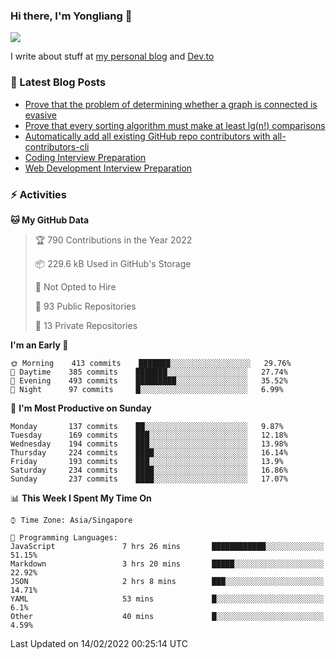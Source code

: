 ### Hi there, I'm Yongliang 👋 
<!--
**tlylt/tlylt** is a ✨ _special_ ✨ repository because its `README.md` (this file) appears on your GitHub profile.

Here are some ideas to get you started:

- 🔭 I’m currently working on ...
- 🌱 I’m currently learning ...
- 👯 I’m looking to collaborate on ...
- 🤔 I’m looking for help with ...
- 💬 Ask me about ...
- 📫 How to reach me: ...
- 😄 Pronouns: ...
- ⚡ Fun fact: ...
-->

<img
align="center"
src="https://github-readme-stats.vercel.app/api/?username=tlylt&theme=dracula"
/>

I write about stuff at [my personal blog](https://www.yongliangliu.com/) and [Dev.to](https://dev.to/tlylt)

### 📕 Latest Blog Posts

<!-- BLOG-POST-LIST:START -->
- [Prove that the problem of determining whether a graph is connected is evasive](https://www.yongliangliu.com/blog/prove-graph-check-connected-evasive/)
- [Prove that every sorting algorithm must make at least lg&lpar;n!&rpar; comparisons](https://www.yongliangliu.com/blog/prove-sorting-at-least-lgn/)
- [Automatically add all existing GitHub repo contributors with all-contributors-cli](https://www.yongliangliu.com/blog/all-contributors-cli-recognize-existing/)
- [Coding Interview Preparation](https://www.yongliangliu.com/blog/coding-interview-prep/)
- [Web Development Interview Preparation](https://www.yongliangliu.com/blog/web-dev-interview-prep/)
<!-- BLOG-POST-LIST:END -->

### ⚡ Activities
<!--START_SECTION:waka-->
**🐱 My GitHub Data** 

> 🏆 790 Contributions in the Year 2022
 > 
> 📦 229.6 kB Used in GitHub's Storage 
 > 
> 🚫 Not Opted to Hire
 > 
> 📜 93 Public Repositories 
 > 
> 🔑 13 Private Repositories  
 > 
**I'm an Early 🐤** 

```text
🌞 Morning    413 commits    ███████░░░░░░░░░░░░░░░░░░   29.76% 
🌆 Daytime    385 commits    ███████░░░░░░░░░░░░░░░░░░   27.74% 
🌃 Evening    493 commits    █████████░░░░░░░░░░░░░░░░   35.52% 
🌙 Night      97 commits     █░░░░░░░░░░░░░░░░░░░░░░░░   6.99%

```
📅 **I'm Most Productive on Sunday** 

```text
Monday       137 commits    ██░░░░░░░░░░░░░░░░░░░░░░░   9.87% 
Tuesday      169 commits    ███░░░░░░░░░░░░░░░░░░░░░░   12.18% 
Wednesday    194 commits    ███░░░░░░░░░░░░░░░░░░░░░░   13.98% 
Thursday     224 commits    ████░░░░░░░░░░░░░░░░░░░░░   16.14% 
Friday       193 commits    ███░░░░░░░░░░░░░░░░░░░░░░   13.9% 
Saturday     234 commits    ████░░░░░░░░░░░░░░░░░░░░░   16.86% 
Sunday       237 commits    ████░░░░░░░░░░░░░░░░░░░░░   17.07%

```


📊 **This Week I Spent My Time On** 

```text
⌚︎ Time Zone: Asia/Singapore

💬 Programming Languages: 
JavaScript               7 hrs 26 mins       ████████████░░░░░░░░░░░░░   51.15% 
Markdown                 3 hrs 20 mins       █████░░░░░░░░░░░░░░░░░░░░   22.92% 
JSON                     2 hrs 8 mins        ███░░░░░░░░░░░░░░░░░░░░░░   14.71% 
YAML                     53 mins             █░░░░░░░░░░░░░░░░░░░░░░░░   6.1% 
Other                    40 mins             █░░░░░░░░░░░░░░░░░░░░░░░░   4.59%

```


 Last Updated on 14/02/2022 00:25:14 UTC
<!--END_SECTION:waka-->